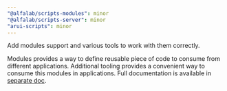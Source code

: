 ```yaml
---
"@alfalab/scripts-modules": minor
"@alfalab/scripts-server": minor
"arui-scripts": minor
---
```


Add modules support and various tools to work with them correctly.

Modules provides a way to define reusable piece of code to consume from different applications.
Additional tooling provides a convenient way to consume this modules in applications.
Full documentation is available in [separate doc](https://github.com/core-ds/arui-scripts/blob/master/packages/arui-scripts/docs/modules.md).
